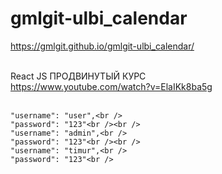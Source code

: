 # gmlgit-ulbi_calendar<br />
https://gmlgit.github.io/gmlgit-ulbi_calendar/<br /><br />

React JS ПРОДВИНУТЫЙ КУРС<br />
https://www.youtube.com/watch?v=ElaIKk8ba5g<br /><br />

    "username": "user",<br />
    "password": "123"<br /><br />
    "username": "admin",<br />
    "password": "123"<br /><br />
    "username": "timur",<br />
    "password": "123"<br />
<br />

